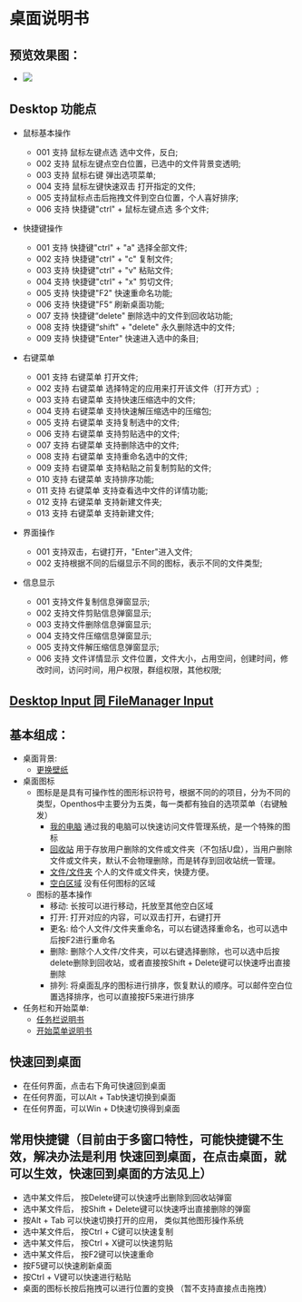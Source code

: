 # 桌面说明书

## 预览效果图：
- ![](https://github.com/openthos/desktop-analysis/blob/master/image/tmp_3263-Screenshot_2016-12-29-09-58-31-1261403727.png)

## Desktop 功能点

- 鼠标基本操作 
     - 001 支持 鼠标左键点选 选中文件，反白;
     - 002 支持 鼠标左键点空白位置，已选中的文件背景变透明;
     - 003 支持 鼠标右键 弹出选项菜单;
     - 004 支持 鼠标左键快速双击 打开指定的文件;
     - 005 支持鼠标点击后拖拽文件到空白位置，个人喜好排序;
     - 006 支持 快捷键"ctrl" + 鼠标左键点选 多个文件;

- 快捷键操作
 	 - 001 支持 快捷键"ctrl" + "a" 选择全部文件;
 	 - 002 支持 快捷键"ctrl" + "c" 复制文件;
 	 - 003 支持 快捷键"ctrl" + "v" 粘贴文件;
  	 - 004 支持 快捷键"ctrl" + "x" 剪切文件;
  	 - 005 支持 快捷键"F2" 快速重命名功能;
  	 - 006 支持 快捷键"F5“ 刷新桌面功能;
  	 - 007 支持 快捷键“delete" 删除选中的文件到回收站功能;
  	 - 008 支持 快捷键“shift" + "delete" 永久删除选中的文件;
	 - 009 支持 快捷键"Enter" 快速进入选中的条目;

- 右键菜单
   	 - 001 支持 右键菜单 打开文件;
   	 - 002 支持 右键菜单 选择特定的应用来打开该文件（打开方式）;
   	 - 003 支持 右键菜单 支持快速压缩选中的文件;
   	 - 004 支持 右键菜单 支持快速解压缩选中的压缩包;
   	 - 005 支持 右键菜单 支持复制选中的文件;
   	 - 006 支持 右键菜单 支持剪贴选中的文件;
   	 - 007 支持 右键菜单 支持删除选中的文件;
   	 - 008 支持 右键菜单 支持重命名选中的文件;
   	 - 009 支持 右键菜单 支持粘贴之前复制剪贴的文件;
   	 - 010 支持 右键菜单 支持排序功能;
   	 - 011 支持 右键菜单 支持查看选中文件的详情功能;
   	 - 012 支持 右键菜单 支持新建文件夹;
   	 - 013 支持 右键菜单 支持新建文件;

- 界面操作
   	 - 001 支持双击，右键打开，"Enter"进入文件;
   	 - 002 支持根据不同的后缀显示不同的图标，表示不同的文件类型;

- 信息显示
   	 - 001 支持文件复制信息弹窗显示;
   	 - 002 支持文件剪贴信息弹窗显示;
   	 - 003 支持文件删除信息弹窗显示;
   	 - 004 支持文件压缩信息弹窗显示;
   	 - 005 支持文件解压缩信息弹窗显示;
   	 - 006 支持 文件详情显示 文件位置，文件大小，占用空间，创建时间，修改时间，访问时间，用户权限，群组权限，其他权限;
	 
## [Desktop Input 同 FileManager Input](https://github.com/openthos/desktop-analysis/blob/master/instructions/FileManagerInput.md)
## 基本组成：
- 桌面背景:
    - [更换壁纸](https://github.com/openthos/desktop-analysis/blob/master/instructions/change_wallpaper_info.md)
- 桌面图标
    - 图标是是具有可操作性的图形标识符号，根据不同的的项目，分为不同的类型，Openthos中主要分为五类，每一类都有独自的选项菜单（右键触发）
        - [我的电脑](https://github.com/openthos/desktop-analysis/blob/master/instructions/computer_info.md)   通过我的电脑可以快速访问文件管理系统，是一个特殊的图标
        - [回收站](https://github.com/openthos/desktop-analysis/blob/master/instructions/recycle_info.md)    用于存放用户删除的文件或文件夹（不包括U盘），当用户删除文件或文件夹，默认不会物理删除，而是转存到回收站统一管理。
        - [文件/文件夹](https://github.com/openthos/desktop-analysis/blob/master/instructions/file_info.md)   个人的文件或文件夹，快捷方便。
        - [空白区域](https://github.com/openthos/desktop-analysis/blob/master/instructions/blank_info.md)    没有任何图标的区域
    - 图标的基本操作
        - 移动: 长按可以进行移动，托放至其他空白区域
        - 打开: 打开对应的内容，可以双击打开，右键打开
        - 更名: 给个人文件/文件夹重命名，可以右键选择重命名，也可以选中后按F2进行重命名
        - 删除: 删除个人文件/文件夹，可以右键选择删除，也可以选中后按delete删除到回收站，或者直接按Shift + Delete键可以快速呼出直接删除
        - 排列: 将桌面乱序的图标进行排序，恢复默认的顺序。可以邮件空白位置选择排序，也可以直接按F5来进行排序
- 任务栏和开始菜单:
    - [任务栏说明书](https://github.com/openthos/systemui-analysis/blob/master/Systemui_use_instructions/TaskBar%20%E4%BD%BF%E7%94%A8%E8%AF%B4%E6%98%8E.md)
    - [开始菜单说明书](https://github.com/openthos/systemui-analysis/blob/master/Systemui_use_instructions/StartupMenu_user_instructions.md)
    
    
## 快速回到桌面
  - 在任何界面，点击右下角可快速回到桌面
  - 在任何界面，可以Alt + Tab快速切换到桌面
  - 在任何界面，可以Win + D快速切换得到桌面
  
## 常用快捷键（目前由于多窗口特性，可能快捷键不生效，解决办法是利用 快速回到桌面，在点击桌面，就可以生效，快速回到桌面的方法见上）
  - 选中某文件后， 按Delete键可以快速呼出删除到回收站弹窗
  - 选中某文件后， 按Shift + Delete键可以快速呼出直接删除的弹窗
  - 按Alt + Tab 可以快速切换打开的应用， 类似其他图形操作系统
  - 选中某文件后， 按Ctrl + C键可以快速复制 
  - 选中某文件后， 按Ctrl + X键可以快速剪贴 
  - 选中某文件后， 按F2键可以快速重命
  - 按F5键可以快速刷新桌面
  - 按Ctrl + V键可以快速进行粘贴  
  - 桌面的图标长按后拖拽可以进行位置的变换 （暂不支持直接点击拖拽）

  
